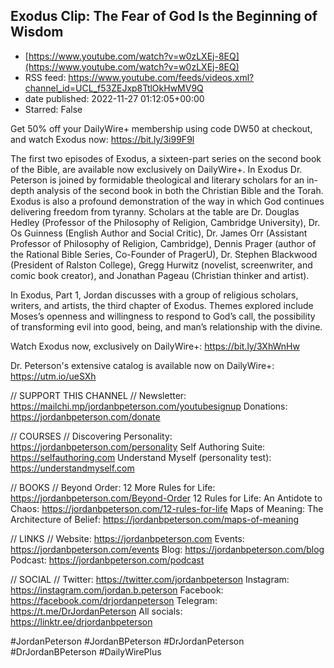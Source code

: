 ## Exodus Clip: The Fear of God Is the Beginning of Wisdom
 - [https://www.youtube.com/watch?v=w0zLXEj-8EQ](https://www.youtube.com/watch?v=w0zLXEj-8EQ)
 - RSS feed: https://www.youtube.com/feeds/videos.xml?channel_id=UCL_f53ZEJxp8TtlOkHwMV9Q
 - date published: 2022-11-27 01:12:05+00:00
 - Starred: False

Get 50% off your DailyWire+ membership using code DW50 at checkout, and watch Exodus now: https://bit.ly/3i99F9l

The first two episodes of Exodus, a sixteen-part series on the second book of the Bible, are available now exclusively on DailyWire+. In Exodus Dr. Peterson is joined by formidable theological and literary scholars for an in-depth analysis of the second book in both the Christian Bible and the Torah. Exodus is also a profound demonstration of the way in which God continues delivering freedom from tyranny. Scholars at the table are Dr. Douglas Hedley (Professor of the Philosophy of Religion, Cambridge University), Dr. Os Guinness (English Author and Social Critic), Dr. James Orr (Assistant Professor of Philosophy of Religion, Cambridge), Dennis Prager (author of the Rational Bible Series, Co-Founder of PragerU), Dr. Stephen Blackwood (President of Ralston College), Gregg Hurwitz (novelist, screenwriter, and comic book creator), and Jonathan Pageau (Christian thinker and artist). 

In Exodus, Part 1, Jordan discusses with a group of religious scholars, writers, and artists, the third chapter of Exodus. Themes explored include Moses’s openness and willingness to respond to God’s call, the possibility of transforming evil into good, being, and man’s relationship with the divine. 

Watch Exodus now, exclusively on DailyWire+: https://bit.ly/3XhWnHw 

Dr. Peterson's extensive catalog is available now on DailyWire+: https://utm.io/ueSXh

// SUPPORT THIS CHANNEL //
Newsletter: https://mailchi.mp/jordanbpeterson.com/youtubesignup
Donations: https://jordanbpeterson.com/donate

// COURSES //
Discovering Personality: https://jordanbpeterson.com/personality
Self Authoring Suite: https://selfauthoring.com
Understand Myself (personality test): https://understandmyself.com

// BOOKS //
Beyond Order: 12 More Rules for Life: https://jordanbpeterson.com/Beyond-Order
12 Rules for Life: An Antidote to Chaos: https://jordanbpeterson.com/12-rules-for-life
Maps of Meaning: The Architecture of Belief: https://jordanbpeterson.com/maps-of-meaning

// LINKS //
Website: https://jordanbpeterson.com
Events: https://jordanbpeterson.com/events
Blog: https://jordanbpeterson.com/blog
Podcast: https://jordanbpeterson.com/podcast

// SOCIAL //
Twitter: https://twitter.com/jordanbpeterson
Instagram: https://instagram.com/jordan.b.peterson
Facebook: https://facebook.com/drjordanpeterson
Telegram: https://t.me/DrJordanPeterson
All socials: https://linktr.ee/drjordanbpeterson

#JordanPeterson #JordanBPeterson #DrJordanPeterson #DrJordanBPeterson #DailyWirePlus
